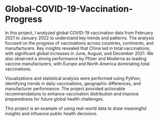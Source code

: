 # Global-COVID-19-Vaccination-Progress
In this project, I analyzed global COVID-19 vaccination data from February 2021 to January 2022 to understand key trends and patterns. The analysis focused on the progress of vaccinations across countries, continents, and manufacturers. Key insights revealed that China led in total vaccinations, with significant global increases in June, August, and December 2021. We also observed a strong performance by Pfizer and Moderna as leading vaccine manufacturers, with Europe and North America dominating total vaccinations.

Visualizations and statistical analysis were performed using Python, identifying trends in daily vaccinations, geographic differences, and manufacturer performance. The project provided actionable recommendations to enhance vaccination distribution and improve preparedness for future global health challenges.

This project is an example of using real-world data to draw meaningful insights and influence public health decisions.
